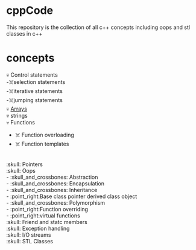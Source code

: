# cppCode
This repository is the collection of all c++ concepts including oops and stl classes in c++

# concepts
:skull: Control statements<br/>
            -:skull_and_crossbones:selection statements<br/>
                                 -:skull_and_crossbones:iterative statements<br/>
                                 -:skull_and_crossbones:jumping statements<br/>
:skull: [Arrays](https://github.com/shivank96/cppCode/tree/main/Arrays)<br/>
:skull: strings<br/>
:skull: Functions<br/>
  - :skull_and_crossbones: Function overloading<br/>
  - :skull_and_crossbones: Function templates<br/>
<br/>
:skull: Pointers<br/>
:skull: Oops<br/>
  - :skull_and_crossbones: Abstraction<br/>
  - :skull_and_crossbones: Encapsulation<br/>
  - :skull_and_crossbones: Inheritance<br/>
       - :point_right:Base class pointer derived class object<br/>
  - :skull_and_crossbones: Polymorphism<br/>
       -   :point_right:Function overriding<br/>
       -   :point_right:virtual functions<br/>
:skull: Friend and statc members<br/>
:skull: Exception handling<br/>
:skull: I/O streams<br/>
:skull: STL Classes<br/>
